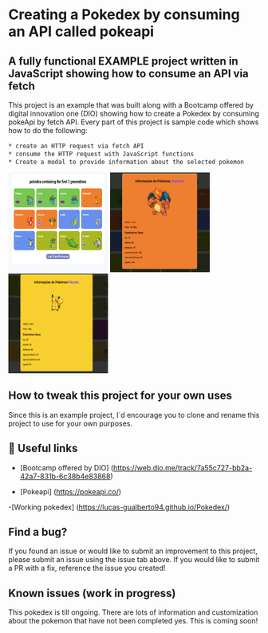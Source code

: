 
# Creating a Pokedex by consuming an API called pokeapi

## A fully functional EXAMPLE project written in JavaScript showing how to consume an API via fetch

This project is an example that was built along with a Bootcamp offered by digital innovation one (DIO) showing how to create a Pokedex by consuming pokeApi by fetch API. Every part of this project is sample code which shows how to do the following:

    * create an HTTP request via fetch API
    * consume the HTTP request with JavaScript functions
    * Create a modal to provide information about the selected pokemon


<img src="pokedex.png" width="200" height="200" />      <img src="infoPoke1.png" width="200" height="200" />     <img src="infoPoke2.png" width="200" height="200" />


## How to tweak this project for your own uses
Since this is an example project, I´d encourage you to clone and rename this project to use for your own purposes.

## 📖 Useful links
- [Bootcamp offered by DIO] (https://web.dio.me/track/7a55c727-bb2a-42a7-831b-6c38b4e83868)

- [Pokeapi] (https://pokeapi.co/)

-[Working pokedex] (https://lucas-gualberto94.github.io/Pokedex/)

## Find a bug?
If you found an issue or would like to submit an improvement to this project, please submit an issue using the issue tab above. If you would like to submit a PR with a fix, reference the issue you created! 

## Known issues (work in progress)
This pokedex is till ongoing. There are lots of information and customization about the pokemon that have not been completed yes. This is coming soon!
